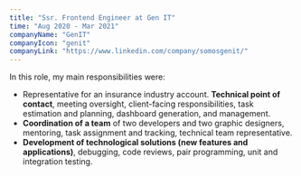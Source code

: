 ```yaml
---
title: "Ssr. Frontend Engineer at Gen IT"
time: "Aug 2020 - Mar 2021"
companyName: "GenIT"
companyIcon: "genit"
companyLink: "https://www.linkedin.com/company/somosgenit/"
---
```

In this role, my main responsibilities were:
* Representative for an insurance industry account. **Technical point of contact**, meeting oversight, client-facing responsibilities, task estimation and planning, dashboard generation, and management.
* **Coordination of a team** of two developers and two graphic designers, mentoring, task assignment and tracking, technical team representative.
* **Development of technological solutions (new features and applications)**, debugging, code reviews, pair programming, unit and integration testing.
